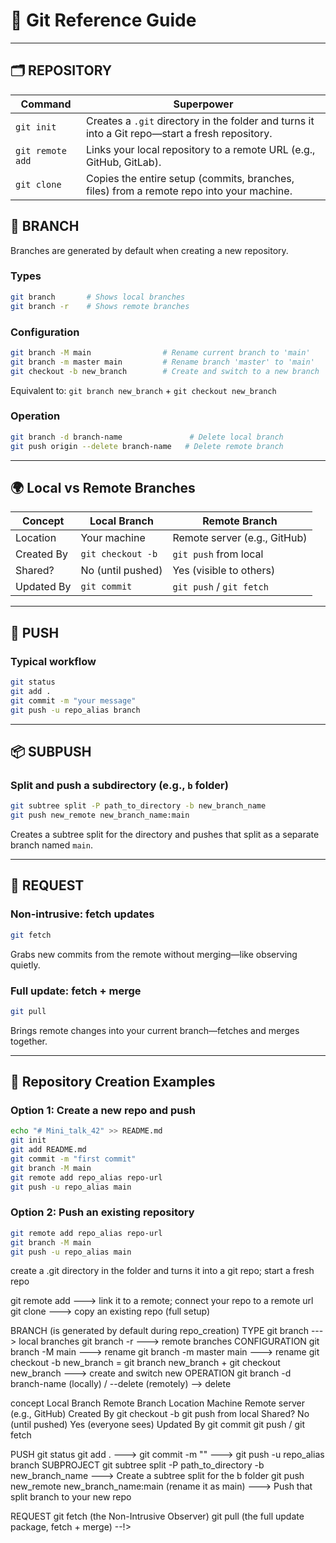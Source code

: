 # 🧭 Git Reference Guide

---

## 🗂️ REPOSITORY

| Command        | Superpower |
|----------------|------------|
| `git init`     | Creates a `.git` directory in the folder and turns it into a Git repo—start a fresh repository. |
| `git remote add` | Links your local repository to a remote URL (e.g., GitHub, GitLab). |
| `git clone`    | Copies the entire setup (commits, branches, files) from a remote repo into your machine. |

## 🌿 BRANCH

Branches are generated by default when creating a new repository.

### Types
```bash
git branch       # Shows local branches
git branch -r    # Shows remote branches
```

### Configuration
```bash
git branch -M main                # Rename current branch to 'main'
git branch -m master main         # Rename branch 'master' to 'main'
git checkout -b new_branch        # Create and switch to a new branch
```
Equivalent to: `git branch new_branch` + `git checkout new_branch`

### Operation
```bash
git branch -d branch-name               # Delete local branch
git push origin --delete branch-name   # Delete remote branch
```

---

## 🌍 Local vs Remote Branches

| Concept       | Local Branch       | Remote Branch         |
|---------------|--------------------|------------------------|
| Location      | Your machine        | Remote server (e.g., GitHub) |
| Created By    | `git checkout -b`   | `git push` from local  |
| Shared?       | No (until pushed)   | Yes (visible to others) |
| Updated By    | `git commit`        | `git push` / `git fetch` |

---

## 🚀 PUSH

### Typical workflow
```bash
git status
git add .
git commit -m "your message"
git push -u repo_alias branch
```

---

## 📦 SUBPUSH

### Split and push a subdirectory (e.g., `b` folder)
```bash
git subtree split -P path_to_directory -b new_branch_name
git push new_remote new_branch_name:main
```
Creates a subtree split for the directory and pushes that split as a separate branch named `main`.

---

## 🔄 REQUEST

### Non-intrusive: fetch updates
```bash
git fetch
```
Grabs new commits from the remote without merging—like observing quietly.

### Full update: fetch + merge
```bash
git pull
```
Brings remote changes into your current branch—fetches and merges together.

---

## 🏁 Repository Creation Examples

### Option 1: Create a new repo and push
```bash
echo "# Mini_talk_42" >> README.md
git init
git add README.md
git commit -m "first commit"
git branch -M main
git remote add repo_alias repo-url
git push -u repo_alias main
```

### Option 2: Push an existing repository
```bash
git remote add repo_alias repo-url
git branch -M main
git push -u repo_alias main
```





<!--
…or create a new repository on the command line
  echo "# Mini_talk_42" >> README.md
  git init
  git add README.md
  git commit -m "first commit"
  git branch -M main
  git remote add repo_alias repo-url
  git push -u repo_alias branch

…or push an existing repository from the command line
  git remote add repo_alias repo-url
  git branch -M main
  git push -u repo_alias branch
  
REPOSITORY
  git init ---> create a .git directory in the folder and turns it into a git repo; start a fresh repo 
  git remote add ---> link it to a remote; connect your repo to a remote url
  git clone ---> copy an existing repo (full setup)

BRANCH (is generated by default during repo_creation)
  TYPE
    git branch ---> local branches
    git branch -r ---> remote branches
  CONFIGURATION
    git branch -M main ---> rename
    git branch -m master main ---> rename
    git checkout -b new_branch = git branch new_branch + git checkout new_branch ---> create and switch new
  OPERATION
    git branch -d branch-name (locally) / --delete (remotely) --> delete

concept  Local Branch	Remote Branch
Location	Machine	Remote server (e.g., GitHub)
Created By	git checkout -b	git push from local
Shared?	No (until pushed)	Yes (everyone sees)
Updated By	git commit	git push / git fetch

PUSH
  git status
  git add . ---> git commit -m "" ---> git push -u repo_alias branch
  SUBPROJECT
    git subtree split -P path_to_directory -b new_branch_name ---> Create a subtree split for the b folder
    git push new_remote new_branch_name:main (rename it as main) ---> Push that split branch to your new repo

REQUEST
  git fetch (the Non-Intrusive Observer)
  git pull (the full update package, fetch + merge)
--!>
